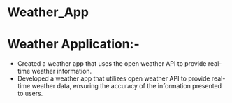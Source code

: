 # Weather_App

# Weather Application:-
- Created a weather app that uses the open weather API to provide real- time weather information. 
- Developed a weather app that utilizes open weather API to provide real- time weather data, ensuring the accuracy of the information presented
to users.
